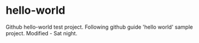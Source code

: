 # hello-world
Github hello-world test project.
Following github guide 'hello world' sample project.
Modified - Sat night.
